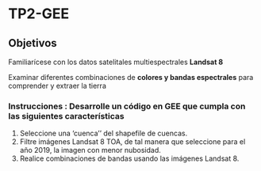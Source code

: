 # TP2-GEE
## Objetivos
Familiarícese con los datos satelitales multiespectrales **Landsat 8**  

Examinar diferentes combinaciones de **colores y bandas espectrales** para comprender y extraer la tierra
### Instrucciones : Desarrolle un código en GEE que cumpla con las siguientes características
1.	Seleccione una ‘cuenca’’ del shapefile de cuencas.
2.	Filtre imágenes Landsat 8 TOA, de tal manera que seleccione para el año 2019, la imagen con menor nubosidad.
3.	Realice combinaciones de bandas usando las imágenes Landsat 8. 
